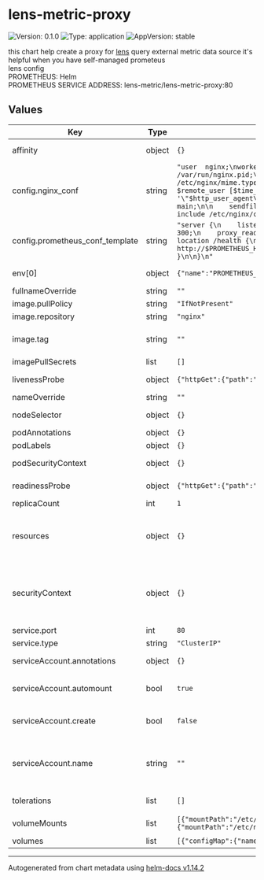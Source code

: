# lens-metric-proxy

![Version: 0.1.0](https://img.shields.io/badge/Version-0.1.0-informational?style=flat-square) ![Type: application](https://img.shields.io/badge/Type-application-informational?style=flat-square) ![AppVersion: stable](https://img.shields.io/badge/AppVersion-stable-informational?style=flat-square)

this chart help create a proxy for [lens](https://k8slens.dev) query external metric data source 
it's helpful when you have self-managed prometeus  
lens config  
PROMETHEUS: Helm  
PROMETHEUS SERVICE ADDRESS: lens-metric/lens-metric-proxy:80  

## Values

| Key | Type | Default | Description |
|-----|------|---------|-------------|
| affinity | object | `{}` | Affinity for pod assignment |
| config.nginx_conf | string | `"user  nginx;\nworker_processes  auto;\n\nerror_log  /var/log/nginx/error.log notice;\npid        /var/run/nginx.pid;\n\n\nevents {\n    worker_connections  1024;\n}\n\n\nhttp {\n    include       /etc/nginx/mime.types;\n    default_type  application/octet-stream;\n\n    log_format  main  '$remote_addr - $remote_user [$time_local] \"$request\" '\n                      '$status $body_bytes_sent \"$http_referer\" '\n                      '\"$http_user_agent\" \"$http_x_forwarded_for\" \"$request_body\"';\n\n    access_log  /var/log/nginx/access.log  main;\n\n    sendfile        on;\n    #tcp_nopush     on;\n\n    keepalive_timeout  65;\n\n    #gzip  on;\n\n    include /etc/nginx/conf.d/*.conf;\n}\n"` | Main nginx configuration |
| config.prometheus_conf_template | string | `"server {\n    listen 80 default_server;\n\n    proxy_connect_timeout       300;\n    proxy_send_timeout          300;\n    proxy_read_timeout          300;\n    send_timeout                300;\n    resolver 1.1.1.1;\n    location /health {\n        return 200;\n    }\n    location / {\n        proxy_pass http://$PROMETHEUS_HOST/prometheus$request_uri;\n        # proxy_set_header X-Scope-OrgID \"$MIMIR_TENANT\";\n    }\n\n}\n"` | Prometheus proxy configuration template for nginx |
| env[0] | object | `{"name":"PROMETHEUS_HOST","value":""}` | The host of the prometheus backend |
| fullnameOverride | string | `""` | Override the full name |
| image.pullPolicy | string | `"IfNotPresent"` | Image pull policy |
| image.repository | string | `"nginx"` | Image repository |
| image.tag | string | `""` | Overrides the image tag whose default is the chart appVersion. |
| imagePullSecrets | list | `[]` | Image pull secrets |
| livenessProbe | object | `{"httpGet":{"path":"/health","port":"http"}}` | Liveness probe configuration |
| nameOverride | string | `""` | Override the chart name |
| nodeSelector | object | `{}` | Node selector for pod assignment |
| podAnnotations | object | `{}` | Annotations for the pod |
| podLabels | object | `{}` | Labels for the pod |
| podSecurityContext | object | `{}` | Pod security context e.g. fsGroup: 2000 |
| readinessProbe | object | `{"httpGet":{"path":"/health","port":"http"}}` | Readiness probe configuration |
| replicaCount | int | `1` | Number of replicas |
| resources | object | `{}` | Resource requests and limits e.g. limits:   cpu: 100m   memory: 128Mi requests:   cpu: 100m   memory: 128Mi |
| securityContext | object | `{}` | Container security context e.g. capabilities:   drop:   - ALL readOnlyRootFilesystem: true runAsNonRoot: true runAsUser: 1000 |
| service.port | int | `80` | Service port |
| service.type | string | `"ClusterIP"` | Service type |
| serviceAccount.annotations | object | `{}` | Annotations to add to the service account |
| serviceAccount.automount | bool | `true` | Automatically mount a ServiceAccount's API credentials? |
| serviceAccount.create | bool | `false` | Specifies whether a service account should be created |
| serviceAccount.name | string | `""` | The name of the service account to use. If not set and create is true, a name is generated using the fullname template |
| tolerations | list | `[]` | Tolerations for pod assignment |
| volumeMounts | list | `[{"mountPath":"/etc/nginx/nginx.conf","name":"config","subPath":"nginx.conf"},{"mountPath":"/etc/nginx/templates/prometheus.conf.template","name":"config","subPath":"prometheus.conf.template"}]` | Volume mounts for the container |
| volumes | list | `[{"configMap":{"name":"{{ include \"lens-metric-proxy.fullname\" . }}"},"name":"config"}]` | Volumes to mount |

----------------------------------------------
Autogenerated from chart metadata using [helm-docs v1.14.2](https://github.com/norwoodj/helm-docs/releases/v1.14.2)
